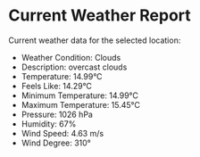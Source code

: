 # Current Weather Report
Current weather data for the selected location:
- Weather Condition: Clouds
- Description: overcast clouds
- Temperature: 14.99°C
- Feels Like: 14.29°C
- Minimum Temperature: 14.99°C
- Maximum Temperature: 15.45°C
- Pressure: 1026 hPa
- Humidity: 67%
- Wind Speed: 4.63 m/s
- Wind Degree: 310°
